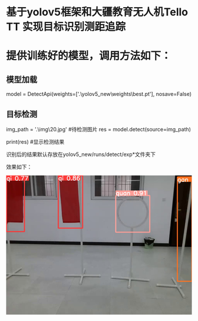 # 基于yolov5框架和大疆教育无人机Tello TT 实现目标识别测距追踪
# 提供训练好的模型，调用方法如下：
## 模型加载
model = DetectApi(weights=['.\\yolov5_new\\weights\\best.pt'], nosave=False)
## 目标检测
img_path = '.\\img\\20.jpg'  #待检测图片
res = model.detect(source=img_path)

print(res)  #显示检测结果

识别后的结果默认存放在yolov5_new/runs/detect/exp*文件夹下

效果如下：

![](./yolov5_new/runs/detect/exp/20.jpg)
